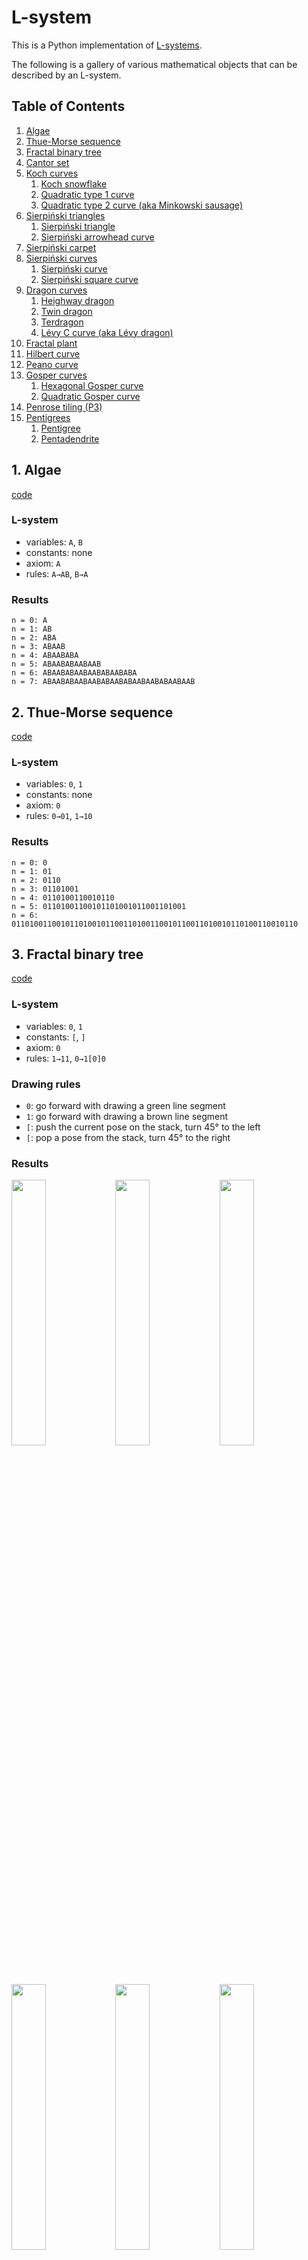 # L-system

This is a Python implementation of [L-systems](https://en.wikipedia.org/wiki/L-system).

The following is a gallery of various mathematical objects that can be described by an L-system.

## Table of Contents
1. [Algae](#1-algae)
1. [Thue-Morse sequence](#2-thue-morse-sequence)
1. [Fractal binary tree](#3-fractal-binary-tree)
1. [Cantor set](#4-cantor-set)
1. [Koch curves](#5-koch-curves)
    1. [Koch snowflake](#5-1-koch-snowflake)
    1. [Quadratic type 1 curve](#5-2-quadratic-type-1-curve)
    1. [Quadratic type 2 curve (aka Minkowski sausage)](#5-3-quadratic-type-2-curve)
1. [Sierpiński triangles](#6-sierpiński-triangles)
    1. [Sierpiński triangle](#6-1-sierpiński-triangle)
    1. [Sierpiński arrowhead curve](#6-2-sierpiński-arrowhead-curve)
1. [Sierpiński carpet](#7-sierpiński-carpet)
1. [Sierpiński curves](#8-sierpiński-curves)
    1. [Sierpiński curve](#8-1-sierpiński-curve)
    1. [Sierpiński square curve](#8-2-sierpiński-square-curve)
1. [Dragon curves](#9-dragon-curves)
    1. [Heighway dragon](#9-1-heighway-dragon)
    1. [Twin dragon](#9-2-twin-dragon)
    1. [Terdragon](#9-3-terdragon)
    1. [Lévy C curve (aka Lévy dragon)](#9-4-lévy-c-curve-aka-lévy-dragon)
1. [Fractal plant](#10-fractal-plant)
1. [Hilbert curve](#11-hilbert-curve)
1. [Peano curve](#12-peano-curve)
1. [Gosper curves](#13-gosper-curves)
    1. [Hexagonal Gosper curve](#13-1-hexagonal-gosper-curve)
    1. [Quadratic Gosper curve](#13-2-quadratic-gosper-curve)
1. [Penrose tiling (P3)](#14-penrose-tiling-p3)
1. [Pentigrees](#15-pentigrees)
    1. [Pentigree](#15-1-pentigree)
    1. [Pentadendrite](#15-2-pentadendrite)

## 1. Algae
[code](demo/algae.py)

### L-system
- variables: `A`, `B`
- constants: none
- axiom: `A`
- rules: `A→AB`, `B→A`

### Results
```
n = 0: A
n = 1: AB
n = 2: ABA
n = 3: ABAAB
n = 4: ABAABABA
n = 5: ABAABABAABAAB
n = 6: ABAABABAABAABABAABABA
n = 7: ABAABABAABAABABAABABAABAABABAABAAB
```

## 2. Thue-Morse sequence
[code](demo/thue-morse_sequence.py)

### L-system
- variables: `0`, `1`
- constants: none
- axiom: `0`
- rules: `0→01`, `1→10`

### Results
```
n = 0: 0
n = 1: 01
n = 2: 0110
n = 3: 01101001
n = 4: 0110100110010110
n = 5: 01101001100101101001011001101001
n = 6: 0110100110010110100101100110100110010110011010010110100110010110
```

## 3. Fractal binary tree
[code](demo/binary_tree.py)

### L-system
- variables: `0`, `1`
- constants: `[`, `]`
- axiom: `0`
- rules: `1→11`, `0→1[0]0`

### Drawing rules
- `0`: go forward with drawing a green line segment
- `1`: go forward with drawing a brown line segment
- `[`: push the current pose on the stack, turn 45° to the left
- `[`: pop a pose from the stack, turn 45° to the right

### Results
<img src="resource/binary_tree_0_preview.png" width=33%><img src="resource/binary_tree_1_preview.png" width=33%>[<img src="resource/binary_tree_2_preview.png" width=33%>](resource/binary_tree_2.svg)
<img src="resource/binary_tree_0_preview.png" width=33%>[<img src="resource/binary_tree_1_preview.png" width=33%>](resource/binary_tree_1.svg)[<img src="resource/binary_tree_2_preview.png" width=33%>](resource/binary_tree_2.svg)
[<img src="resource/binary_tree_0_preview.png" width=33%>](resource/binary_tree_0.svg)[<img src="resource/binary_tree_1_preview.png" width=33%>](resource/binary_tree_1.svg)[<img src="resource/binary_tree_2_preview.png" width=33%>](resource/binary_tree_2.svg)
<img src="resource/binary_tree_3_preview.png" width=33%><img src="resource/binary_tree_4_preview.png" width=33%>[<img src="resource/binary_tree_5_preview.png" width=33%>](resource/binary_tree_5.svg)
<img src="resource/binary_tree_3_preview.png" width=33%>[<img src="resource/binary_tree_4_preview.png" width=33%>](resource/binary_tree_4.svg)[<img src="resource/binary_tree_5_preview.png" width=33%>](resource/binary_tree_5.svg)
[<img src="resource/binary_tree_3_preview.png" width=33%>](resource/binary_tree_3.svg)[<img src="resource/binary_tree_4_preview.png" width=33%>](resource/binary_tree_4.svg)[<img src="resource/binary_tree_5_preview.png" width=33%>](resource/binary_tree_5.svg)
<img src="resource/binary_tree_6_preview.png" width=33%>[<img src="resource/binary_tree_7_preview.png" width=33%>](resource/binary_tree_7.svg)
[<img src="resource/binary_tree_6_preview.png" width=33%>](resource/binary_tree_6.svg)[<img src="resource/binary_tree_7_preview.png" width=33%>](resource/binary_tree_7.svg)

## 4. Cantor set
[code](demo/cantor_set.py)

### L-system
- variables: `F`, `f`
- constants: none
- axiom: `F`
- rules: `F→FfF`, `f→fff`

### Drawing rules
- `F`: go forward with drawing a line segment
- `f`: go forward without drawing

### Results
<img src="resource/cantor_set_0_preview.png" width=33%><img src="resource/cantor_set_1_preview.png" width=33%>[<img src="resource/cantor_set_2_preview.png" width=33%>](resource/cantor_set_2.svg)
<img src="resource/cantor_set_0_preview.png" width=33%>[<img src="resource/cantor_set_1_preview.png" width=33%>](resource/cantor_set_1.svg)[<img src="resource/cantor_set_2_preview.png" width=33%>](resource/cantor_set_2.svg)
[<img src="resource/cantor_set_0_preview.png" width=33%>](resource/cantor_set_0.svg)[<img src="resource/cantor_set_1_preview.png" width=33%>](resource/cantor_set_1.svg)[<img src="resource/cantor_set_2_preview.png" width=33%>](resource/cantor_set_2.svg)
<img src="resource/cantor_set_3_preview.png" width=33%><img src="resource/cantor_set_4_preview.png" width=33%>[<img src="resource/cantor_set_5_preview.png" width=33%>](resource/cantor_set_5.svg)
<img src="resource/cantor_set_3_preview.png" width=33%>[<img src="resource/cantor_set_4_preview.png" width=33%>](resource/cantor_set_4.svg)[<img src="resource/cantor_set_5_preview.png" width=33%>](resource/cantor_set_5.svg)
[<img src="resource/cantor_set_3_preview.png" width=33%>](resource/cantor_set_3.svg)[<img src="resource/cantor_set_4_preview.png" width=33%>](resource/cantor_set_4.svg)[<img src="resource/cantor_set_5_preview.png" width=33%>](resource/cantor_set_5.svg)

## 5. Koch curves

### 5-1. Koch snowflake
[code](demo/koch_snowflake.py)
#### L-system
- variables: `F`
- constants: `+`, `-`
- axiom: `F--F--F`
- rules: `F→F+F--F+F`

#### Drawing rules
- `F`: go forward with drawing a line segment
- `+`: turn 60° to the left
- `-`: turn 60° to the right

#### Results
<img src="resource/koch_snowflake_0_preview.png" width=33%><img src="resource/koch_snowflake_1_preview.png" width=33%>[<img src="resource/koch_snowflake_2_preview.png" width=33%>](resource/koch_snowflake_2.svg)
<img src="resource/koch_snowflake_0_preview.png" width=33%>[<img src="resource/koch_snowflake_1_preview.png" width=33%>](resource/koch_snowflake_1.svg)[<img src="resource/koch_snowflake_2_preview.png" width=33%>](resource/koch_snowflake_2.svg)
[<img src="resource/koch_snowflake_0_preview.png" width=33%>](resource/koch_snowflake_0.svg)[<img src="resource/koch_snowflake_1_preview.png" width=33%>](resource/koch_snowflake_1.svg)[<img src="resource/koch_snowflake_2_preview.png" width=33%>](resource/koch_snowflake_2.svg)
<img src="resource/koch_snowflake_3_preview.png" width=33%><img src="resource/koch_snowflake_4_preview.png" width=33%>[<img src="resource/koch_snowflake_5_preview.png" width=33%>](resource/koch_snowflake_5.svg)
<img src="resource/koch_snowflake_3_preview.png" width=33%>[<img src="resource/koch_snowflake_4_preview.png" width=33%>](resource/koch_snowflake_4.svg)[<img src="resource/koch_snowflake_5_preview.png" width=33%>](resource/koch_snowflake_5.svg)
[<img src="resource/koch_snowflake_3_preview.png" width=33%>](resource/koch_snowflake_3.svg)[<img src="resource/koch_snowflake_4_preview.png" width=33%>](resource/koch_snowflake_4.svg)[<img src="resource/koch_snowflake_5_preview.png" width=33%>](resource/koch_snowflake_5.svg)

### 5-2. Quadratic type 1 curve
[code](demo/koch_quadratic_1.py)
#### L-system
- variables: `F`
- constants: `+`, `-`
- axiom: `F`
- rules: `F→F+F-F-F+F`

#### Drawing rules
- `F`: go forward with drawing a line segment
- `+`: turn 90° to the left
- `-`: turn 90° to the right

#### Results
<img src="resource/koch_quadratic_1_0_preview.png" width=33%><img src="resource/koch_quadratic_1_1_preview.png" width=33%>[<img src="resource/koch_quadratic_1_2_preview.png" width=33%>](resource/koch_quadratic_1_2.svg)
<img src="resource/koch_quadratic_1_0_preview.png" width=33%>[<img src="resource/koch_quadratic_1_1_preview.png" width=33%>](resource/koch_quadratic_1_1.svg)[<img src="resource/koch_quadratic_1_2_preview.png" width=33%>](resource/koch_quadratic_1_2.svg)
[<img src="resource/koch_quadratic_1_0_preview.png" width=33%>](resource/koch_quadratic_1_0.svg)[<img src="resource/koch_quadratic_1_1_preview.png" width=33%>](resource/koch_quadratic_1_1.svg)[<img src="resource/koch_quadratic_1_2_preview.png" width=33%>](resource/koch_quadratic_1_2.svg)
<img src="resource/koch_quadratic_1_3_preview.png" width=33%><img src="resource/koch_quadratic_1_4_preview.png" width=33%>[<img src="resource/koch_quadratic_1_5_preview.png" width=33%>](resource/koch_quadratic_1_5.svg)
<img src="resource/koch_quadratic_1_3_preview.png" width=33%>[<img src="resource/koch_quadratic_1_4_preview.png" width=33%>](resource/koch_quadratic_1_4.svg)[<img src="resource/koch_quadratic_1_5_preview.png" width=33%>](resource/koch_quadratic_1_5.svg)
[<img src="resource/koch_quadratic_1_3_preview.png" width=33%>](resource/koch_quadratic_1_3.svg)[<img src="resource/koch_quadratic_1_4_preview.png" width=33%>](resource/koch_quadratic_1_4.svg)[<img src="resource/koch_quadratic_1_5_preview.png" width=33%>](resource/koch_quadratic_1_5.svg)

### 5-3. Quadratic type 2 curve (aka Minkowski sausage)
[code](demo/koch_quadratic_2.py)
#### L-system
- variables: `F`
- constants: `+`, `-`
- axiom: `F`
- rules: `F→F+F-F-FF+F+F-F`

#### Drawing rules
- `F`: go forward with drawing a line segment
- `+`: turn 90° to the left
- `-`: turn 90° to the right

#### Results
<img src="resource/koch_quadratic_2_0_preview.png" width=33%><img src="resource/koch_quadratic_2_1_preview.png" width=33%>[<img src="resource/koch_quadratic_2_2_preview.png" width=33%>](resource/koch_quadratic_2_2.svg)
<img src="resource/koch_quadratic_2_0_preview.png" width=33%>[<img src="resource/koch_quadratic_2_1_preview.png" width=33%>](resource/koch_quadratic_2_1.svg)[<img src="resource/koch_quadratic_2_2_preview.png" width=33%>](resource/koch_quadratic_2_2.svg)
[<img src="resource/koch_quadratic_2_0_preview.png" width=33%>](resource/koch_quadratic_2_0.svg)[<img src="resource/koch_quadratic_2_1_preview.png" width=33%>](resource/koch_quadratic_2_1.svg)[<img src="resource/koch_quadratic_2_2_preview.png" width=33%>](resource/koch_quadratic_2_2.svg)
<img src="resource/koch_quadratic_2_3_preview.png" width=33%>[<img src="resource/koch_quadratic_2_4_preview.png" width=33%>](resource/koch_quadratic_2_4.svg)
[<img src="resource/koch_quadratic_2_3_preview.png" width=33%>](resource/koch_quadratic_2_3.svg)[<img src="resource/koch_quadratic_2_4_preview.png" width=33%>](resource/koch_quadratic_2_4.svg)

## 6. Sierpiński triangles

### 6-1. Sierpiński triangle
[code](demo/sierpinski_triangle.py)

#### L-system
- variables: `F`, `G`
- constants: `+`, `-`
- axiom: `F-G-G`
- rules: `F→F-G+F+G-F`, `G→GG`

#### Drawing rules
- `F`: go forward with drawing a red line segment
- `G`: go forward with drawing a yellow line segment
- `+`: turn 120° to the left
- `-`: turn 120° to the right

#### Results
<img src="resource/sierpinski_triangle_0_preview.png" width=33%><img src="resource/sierpinski_triangle_1_preview.png" width=33%>[<img src="resource/sierpinski_triangle_2_preview.png" width=33%>](resource/sierpinski_triangle_2.svg)
<img src="resource/sierpinski_triangle_0_preview.png" width=33%>[<img src="resource/sierpinski_triangle_1_preview.png" width=33%>](resource/sierpinski_triangle_1.svg)[<img src="resource/sierpinski_triangle_2_preview.png" width=33%>](resource/sierpinski_triangle_2.svg)
[<img src="resource/sierpinski_triangle_0_preview.png" width=33%>](resource/sierpinski_triangle_0.svg)[<img src="resource/sierpinski_triangle_1_preview.png" width=33%>](resource/sierpinski_triangle_1.svg)[<img src="resource/sierpinski_triangle_2_preview.png" width=33%>](resource/sierpinski_triangle_2.svg)
<img src="resource/sierpinski_triangle_3_preview.png" width=33%><img src="resource/sierpinski_triangle_4_preview.png" width=33%>[<img src="resource/sierpinski_triangle_5_preview.png" width=33%>](resource/sierpinski_triangle_5.svg)
<img src="resource/sierpinski_triangle_3_preview.png" width=33%>[<img src="resource/sierpinski_triangle_4_preview.png" width=33%>](resource/sierpinski_triangle_4.svg)[<img src="resource/sierpinski_triangle_5_preview.png" width=33%>](resource/sierpinski_triangle_5.svg)
[<img src="resource/sierpinski_triangle_3_preview.png" width=33%>](resource/sierpinski_triangle_3.svg)[<img src="resource/sierpinski_triangle_4_preview.png" width=33%>](resource/sierpinski_triangle_4.svg)[<img src="resource/sierpinski_triangle_5_preview.png" width=33%>](resource/sierpinski_triangle_5.svg)

### 6-2. Sierpiński arrowhead curve
[code](demo/sierpinski_arrowhead_curve.py)

#### L-system
- variables: `F`, `G`
- constants: `+`, `-`
- axiom: `F`
- rules: `F→G-F-G`, `G→F+G+F`

#### Drawing rules
- `F`: go forward with drawing a red line segment
- `G`: go forward with drawing a blue line segment
- `+`: turn 60° to the left
- `-`: turn 60° to the right

#### Results
<img src="resource/sierpinski_arrowhead_curve_0_preview.png" width=33%><img src="resource/sierpinski_arrowhead_curve_1_preview.png" width=33%>[<img src="resource/sierpinski_arrowhead_curve_2_preview.png" width=33%>](resource/sierpinski_arrowhead_curve_2.svg)
<img src="resource/sierpinski_arrowhead_curve_0_preview.png" width=33%>[<img src="resource/sierpinski_arrowhead_curve_1_preview.png" width=33%>](resource/sierpinski_arrowhead_curve_1.svg)[<img src="resource/sierpinski_arrowhead_curve_2_preview.png" width=33%>](resource/sierpinski_arrowhead_curve_2.svg)
[<img src="resource/sierpinski_arrowhead_curve_0_preview.png" width=33%>](resource/sierpinski_arrowhead_curve_0.svg)[<img src="resource/sierpinski_arrowhead_curve_1_preview.png" width=33%>](resource/sierpinski_arrowhead_curve_1.svg)[<img src="resource/sierpinski_arrowhead_curve_2_preview.png" width=33%>](resource/sierpinski_arrowhead_curve_2.svg)
<img src="resource/sierpinski_arrowhead_curve_3_preview.png" width=33%><img src="resource/sierpinski_arrowhead_curve_4_preview.png" width=33%>[<img src="resource/sierpinski_arrowhead_curve_5_preview.png" width=33%>](resource/sierpinski_arrowhead_curve_5.svg)
<img src="resource/sierpinski_arrowhead_curve_3_preview.png" width=33%>[<img src="resource/sierpinski_arrowhead_curve_4_preview.png" width=33%>](resource/sierpinski_arrowhead_curve_4.svg)[<img src="resource/sierpinski_arrowhead_curve_5_preview.png" width=33%>](resource/sierpinski_arrowhead_curve_5.svg)
[<img src="resource/sierpinski_arrowhead_curve_3_preview.png" width=33%>](resource/sierpinski_arrowhead_curve_3.svg)[<img src="resource/sierpinski_arrowhead_curve_4_preview.png" width=33%>](resource/sierpinski_arrowhead_curve_4.svg)[<img src="resource/sierpinski_arrowhead_curve_5_preview.png" width=33%>](resource/sierpinski_arrowhead_curve_5.svg)
<img src="resource/sierpinski_arrowhead_curve_6_preview.png" width=33%><img src="resource/sierpinski_arrowhead_curve_7_preview.png" width=33%>[<img src="resource/sierpinski_arrowhead_curve_8_preview.png" width=33%>](resource/sierpinski_arrowhead_curve_8.svg)
<img src="resource/sierpinski_arrowhead_curve_6_preview.png" width=33%>[<img src="resource/sierpinski_arrowhead_curve_7_preview.png" width=33%>](resource/sierpinski_arrowhead_curve_7.svg)[<img src="resource/sierpinski_arrowhead_curve_8_preview.png" width=33%>](resource/sierpinski_arrowhead_curve_8.svg)
[<img src="resource/sierpinski_arrowhead_curve_6_preview.png" width=33%>](resource/sierpinski_arrowhead_curve_6.svg)[<img src="resource/sierpinski_arrowhead_curve_7_preview.png" width=33%>](resource/sierpinski_arrowhead_curve_7.svg)[<img src="resource/sierpinski_arrowhead_curve_8_preview.png" width=33%>](resource/sierpinski_arrowhead_curve_8.svg)

## 7. Sierpiński carpet
[code](demo/sierpinski_carpet.py)

### L-system
- variables: `F`, `f`, `X`
- constants: `+`, `-`
- axiom: `F+F+F+F+X`
- rules: `F→FFF`, `f→fff`, `X→XfXfX+fF++ff-f-fF++ff-f-f-XfFX++ff-f-XfXFX++ff+ff+`

### Drawing rules
- `F`: go forward with drawing a line segment
- `f`: go forward without drawing
- `X`: point a blue dot
- `+`: turn 120° to the left
- `-`: turn 120° to the right

### Results
<img src="resource/sierpinski_carpet_0_preview.png" width=33%><img src="resource/sierpinski_carpet_1_preview.png" width=33%>[<img src="resource/sierpinski_carpet_2_preview.png" width=33%>](resource/sierpinski_carpet_2.svg)
<img src="resource/sierpinski_carpet_0_preview.png" width=33%>[<img src="resource/sierpinski_carpet_1_preview.png" width=33%>](resource/sierpinski_carpet_1.svg)[<img src="resource/sierpinski_carpet_2_preview.png" width=33%>](resource/sierpinski_carpet_2.svg)
[<img src="resource/sierpinski_carpet_0_preview.png" width=33%>](resource/sierpinski_carpet_0.svg)[<img src="resource/sierpinski_carpet_1_preview.png" width=33%>](resource/sierpinski_carpet_1.svg)[<img src="resource/sierpinski_carpet_2_preview.png" width=33%>](resource/sierpinski_carpet_2.svg)
<img src="resource/sierpinski_carpet_3_preview.png" width=33%>[<img src="resource/sierpinski_carpet_4_preview.png" width=33%>](resource/sierpinski_carpet_4.svg)
[<img src="resource/sierpinski_carpet_3_preview.png" width=33%>](resource/sierpinski_carpet_3.svg)[<img src="resource/sierpinski_carpet_4_preview.png" width=33%>](resource/sierpinski_carpet_4.svg)

## 8. Sierpiński curves

### 8-1. Sierpiński curve
[code](demo/sierpinski_curve.py)

#### L-system
- variables: `X`
- constants: `F`, `+`, `-`
- axiom: `F--XF--F--XF`
- rules: `X→XF+G+XF--F--XF+G+X`

#### Drawing rules
- `X`: do nothing
- `F`: go forward with drawing an orange line segment
- `G`: go forward with drawing a brown line segment
- `+`: turn 45° to the left
- `-`: turn 45° to the right

#### Results
<img src="resource/sierpinski_curve_0_preview.png" width=33%><img src="resource/sierpinski_curve_1_preview.png" width=33%>[<img src="resource/sierpinski_curve_2_preview.png" width=33%>](resource/sierpinski_curve_2.svg)
<img src="resource/sierpinski_curve_0_preview.png" width=33%>[<img src="resource/sierpinski_curve_1_preview.png" width=33%>](resource/sierpinski_curve_1.svg)[<img src="resource/sierpinski_curve_2_preview.png" width=33%>](resource/sierpinski_curve_2.svg)
[<img src="resource/sierpinski_curve_0_preview.png" width=33%>](resource/sierpinski_curve_0.svg)[<img src="resource/sierpinski_curve_1_preview.png" width=33%>](resource/sierpinski_curve_1.svg)[<img src="resource/sierpinski_curve_2_preview.png" width=33%>](resource/sierpinski_curve_2.svg)
<img src="resource/sierpinski_curve_3_preview.png" width=33%><img src="resource/sierpinski_curve_4_preview.png" width=33%>[<img src="resource/sierpinski_curve_5_preview.png" width=33%>](resource/sierpinski_curve_5.svg)
<img src="resource/sierpinski_curve_3_preview.png" width=33%>[<img src="resource/sierpinski_curve_4_preview.png" width=33%>](resource/sierpinski_curve_4.svg)[<img src="resource/sierpinski_curve_5_preview.png" width=33%>](resource/sierpinski_curve_5.svg)
[<img src="resource/sierpinski_curve_3_preview.png" width=33%>](resource/sierpinski_curve_3.svg)[<img src="resource/sierpinski_curve_4_preview.png" width=33%>](resource/sierpinski_curve_4.svg)[<img src="resource/sierpinski_curve_5_preview.png" width=33%>](resource/sierpinski_curve_5.svg)

### 8-2. Sierpiński square curve
[code](demo/sierpinski_square_curve.py)

#### L-system
- variables: `X`
- constants: `F`, `+`, `-`
- axiom: `F+XF+F+XF`
- rules: `X→XF-F+F-XF+F+XF-F+F-X`

#### Drawing rules
- `X`: do nothing
- `F`: go forward with drawing a line segment
- `+`: turn 90° to the left
- `-`: turn 90° to the right

#### Results
<img src="resource/sierpinski_square_curve_0_preview.png" width=33%><img src="resource/sierpinski_square_curve_1_preview.png" width=33%>[<img src="resource/sierpinski_square_curve_2_preview.png" width=33%>](resource/sierpinski_square_curve_2.svg)
<img src="resource/sierpinski_square_curve_0_preview.png" width=33%>[<img src="resource/sierpinski_square_curve_1_preview.png" width=33%>](resource/sierpinski_square_curve_1.svg)[<img src="resource/sierpinski_square_curve_2_preview.png" width=33%>](resource/sierpinski_square_curve_2.svg)
[<img src="resource/sierpinski_square_curve_0_preview.png" width=33%>](resource/sierpinski_square_curve_0.svg)[<img src="resource/sierpinski_square_curve_1_preview.png" width=33%>](resource/sierpinski_square_curve_1.svg)[<img src="resource/sierpinski_square_curve_2_preview.png" width=33%>](resource/sierpinski_square_curve_2.svg)
<img src="resource/sierpinski_square_curve_3_preview.png" width=33%><img src="resource/sierpinski_square_curve_4_preview.png" width=33%>[<img src="resource/sierpinski_square_curve_5_preview.png" width=33%>](resource/sierpinski_square_curve_5.svg)
<img src="resource/sierpinski_square_curve_3_preview.png" width=33%>[<img src="resource/sierpinski_square_curve_4_preview.png" width=33%>](resource/sierpinski_square_curve_4.svg)[<img src="resource/sierpinski_square_curve_5_preview.png" width=33%>](resource/sierpinski_square_curve_5.svg)
[<img src="resource/sierpinski_square_curve_3_preview.png" width=33%>](resource/sierpinski_square_curve_3.svg)[<img src="resource/sierpinski_square_curve_4_preview.png" width=33%>](resource/sierpinski_square_curve_4.svg)[<img src="resource/sierpinski_square_curve_5_preview.png" width=33%>](resource/sierpinski_square_curve_5.svg)

## 9. Dragon curves

### 9-1. Heighway dragon
[code](demo/heighway_dragon.py)

#### L-system
- variables: `F`, `G`
- constants: `+`, `-`
- axiom: `F`
- rules: `F→F+G`, `G→F-G`

#### Drawing rules
- `F`: go forward with drawing a red line segment
- `G`: go forward with drawing a green line segment
- `+`: turn 90° to the left
- `-`: turn 90° to the right

#### Results
<img src="resource/heighway_dragon_0_preview.png" width=33%><img src="resource/heighway_dragon_1_preview.png" width=33%>[<img src="resource/heighway_dragon_2_preview.png" width=33%>](resource/heighway_dragon_2.svg)
<img src="resource/heighway_dragon_0_preview.png" width=33%>[<img src="resource/heighway_dragon_1_preview.png" width=33%>](resource/heighway_dragon_1.svg)[<img src="resource/heighway_dragon_2_preview.png" width=33%>](resource/heighway_dragon_2.svg)
[<img src="resource/heighway_dragon_0_preview.png" width=33%>](resource/heighway_dragon_0.svg)[<img src="resource/heighway_dragon_1_preview.png" width=33%>](resource/heighway_dragon_1.svg)[<img src="resource/heighway_dragon_2_preview.png" width=33%>](resource/heighway_dragon_2.svg)
<img src="resource/heighway_dragon_3_preview.png" width=33%><img src="resource/heighway_dragon_4_preview.png" width=33%>[<img src="resource/heighway_dragon_5_preview.png" width=33%>](resource/heighway_dragon_5.svg)
<img src="resource/heighway_dragon_3_preview.png" width=33%>[<img src="resource/heighway_dragon_4_preview.png" width=33%>](resource/heighway_dragon_4.svg)[<img src="resource/heighway_dragon_5_preview.png" width=33%>](resource/heighway_dragon_5.svg)
[<img src="resource/heighway_dragon_3_preview.png" width=33%>](resource/heighway_dragon_3.svg)[<img src="resource/heighway_dragon_4_preview.png" width=33%>](resource/heighway_dragon_4.svg)[<img src="resource/heighway_dragon_5_preview.png" width=33%>](resource/heighway_dragon_5.svg)
<img src="resource/heighway_dragon_6_preview.png" width=33%><img src="resource/heighway_dragon_7_preview.png" width=33%>[<img src="resource/heighway_dragon_8_preview.png" width=33%>](resource/heighway_dragon_8.svg)
<img src="resource/heighway_dragon_6_preview.png" width=33%>[<img src="resource/heighway_dragon_7_preview.png" width=33%>](resource/heighway_dragon_7.svg)[<img src="resource/heighway_dragon_8_preview.png" width=33%>](resource/heighway_dragon_8.svg)
[<img src="resource/heighway_dragon_6_preview.png" width=33%>](resource/heighway_dragon_6.svg)[<img src="resource/heighway_dragon_7_preview.png" width=33%>](resource/heighway_dragon_7.svg)[<img src="resource/heighway_dragon_8_preview.png" width=33%>](resource/heighway_dragon_8.svg)
<img src="resource/heighway_dragon_9_preview.png" width=33%><img src="resource/heighway_dragon_10_preview.png" width=33%>[<img src="resource/heighway_dragon_11_preview.png" width=33%>](resource/heighway_dragon_11.svg)
<img src="resource/heighway_dragon_9_preview.png" width=33%>[<img src="resource/heighway_dragon_10_preview.png" width=33%>](resource/heighway_dragon_10.svg)[<img src="resource/heighway_dragon_11_preview.png" width=33%>](resource/heighway_dragon_11.svg)
[<img src="resource/heighway_dragon_9_preview.png" width=33%>](resource/heighway_dragon_9.svg)[<img src="resource/heighway_dragon_10_preview.png" width=33%>](resource/heighway_dragon_10.svg)[<img src="resource/heighway_dragon_11_preview.png" width=33%>](resource/heighway_dragon_11.svg)
<img src="resource/heighway_dragon_12_preview.png" width=33%>[<img src="resource/heighway_dragon_13_preview.png" width=33%>](resource/heighway_dragon_13.svg)
[<img src="resource/heighway_dragon_12_preview.png" width=33%>](resource/heighway_dragon_12.svg)[<img src="resource/heighway_dragon_13_preview.png" width=33%>](resource/heighway_dragon_13.svg)

### 9-2. Twin dragon
[code](demo/twin_dragon.py)

#### L-system
- variables: `F`, `G`, `X`, `Y`
- constants: `+`, `-`
- axiom: `F+G+X+Y`
- rules: `F→F+G`, `G→F-G`, `X→X+Y`, `Y→X-Y`

#### Drawing rules
- `F`: go forward with drawing a red line segment
- `G`: go forward with drawing a red line segment
- `X`: go forward with drawing a blue line segment
- `Y`: go forward with drawing a blue line segment
- `+`: turn 90° to the left
- `-`: turn 90° to the right

#### Results
<img src="resource/twin_dragon_0_preview.png" width=33%><img src="resource/twin_dragon_1_preview.png" width=33%>[<img src="resource/twin_dragon_2_preview.png" width=33%>](resource/twin_dragon_2.svg)
<img src="resource/twin_dragon_0_preview.png" width=33%>[<img src="resource/twin_dragon_1_preview.png" width=33%>](resource/twin_dragon_1.svg)[<img src="resource/twin_dragon_2_preview.png" width=33%>](resource/twin_dragon_2.svg)
[<img src="resource/twin_dragon_0_preview.png" width=33%>](resource/twin_dragon_0.svg)[<img src="resource/twin_dragon_1_preview.png" width=33%>](resource/twin_dragon_1.svg)[<img src="resource/twin_dragon_2_preview.png" width=33%>](resource/twin_dragon_2.svg)
<img src="resource/twin_dragon_3_preview.png" width=33%><img src="resource/twin_dragon_4_preview.png" width=33%>[<img src="resource/twin_dragon_5_preview.png" width=33%>](resource/twin_dragon_5.svg)
<img src="resource/twin_dragon_3_preview.png" width=33%>[<img src="resource/twin_dragon_4_preview.png" width=33%>](resource/twin_dragon_4.svg)[<img src="resource/twin_dragon_5_preview.png" width=33%>](resource/twin_dragon_5.svg)
[<img src="resource/twin_dragon_3_preview.png" width=33%>](resource/twin_dragon_3.svg)[<img src="resource/twin_dragon_4_preview.png" width=33%>](resource/twin_dragon_4.svg)[<img src="resource/twin_dragon_5_preview.png" width=33%>](resource/twin_dragon_5.svg)
<img src="resource/twin_dragon_6_preview.png" width=33%><img src="resource/twin_dragon_7_preview.png" width=33%>[<img src="resource/twin_dragon_8_preview.png" width=33%>](resource/twin_dragon_8.svg)
<img src="resource/twin_dragon_6_preview.png" width=33%>[<img src="resource/twin_dragon_7_preview.png" width=33%>](resource/twin_dragon_7.svg)[<img src="resource/twin_dragon_8_preview.png" width=33%>](resource/twin_dragon_8.svg)
[<img src="resource/twin_dragon_6_preview.png" width=33%>](resource/twin_dragon_6.svg)[<img src="resource/twin_dragon_7_preview.png" width=33%>](resource/twin_dragon_7.svg)[<img src="resource/twin_dragon_8_preview.png" width=33%>](resource/twin_dragon_8.svg)
<img src="resource/twin_dragon_9_preview.png" width=33%><img src="resource/twin_dragon_10_preview.png" width=33%>[<img src="resource/twin_dragon_11_preview.png" width=33%>](resource/twin_dragon_11.svg)
<img src="resource/twin_dragon_9_preview.png" width=33%>[<img src="resource/twin_dragon_10_preview.png" width=33%>](resource/twin_dragon_10.svg)[<img src="resource/twin_dragon_11_preview.png" width=33%>](resource/twin_dragon_11.svg)
[<img src="resource/twin_dragon_9_preview.png" width=33%>](resource/twin_dragon_9.svg)[<img src="resource/twin_dragon_10_preview.png" width=33%>](resource/twin_dragon_10.svg)[<img src="resource/twin_dragon_11_preview.png" width=33%>](resource/twin_dragon_11.svg)
[<img src="resource/twin_dragon_12_preview.png" width=33%>](resource/twin_dragon_12.svg)

### 9-3. Terdragon
[code](demo/terdragon.py)

#### L-system
- variables: `F`, `G`, `H`
- constants: `+`, `-`
- axiom: `F+G-H`
- rules: `F→F+F-F`, `G→G+G-G`, `H→H+H-H`

#### Drawing rules
- `F`: go forward with drawing a red line segment
- `G`: go forward with drawing a green line segment
- `H`: go forward with drawing a blue line segment
- `+`: turn 120° to the left
- `-`: turn 120° to the right

#### Results
<img src="resource/terdragon_0_preview.png" width=33%><img src="resource/terdragon_1_preview.png" width=33%>[<img src="resource/terdragon_2_preview.png" width=33%>](resource/terdragon_2.svg)
<img src="resource/terdragon_0_preview.png" width=33%>[<img src="resource/terdragon_1_preview.png" width=33%>](resource/terdragon_1.svg)[<img src="resource/terdragon_2_preview.png" width=33%>](resource/terdragon_2.svg)
[<img src="resource/terdragon_0_preview.png" width=33%>](resource/terdragon_0.svg)[<img src="resource/terdragon_1_preview.png" width=33%>](resource/terdragon_1.svg)[<img src="resource/terdragon_2_preview.png" width=33%>](resource/terdragon_2.svg)
<img src="resource/terdragon_3_preview.png" width=33%><img src="resource/terdragon_4_preview.png" width=33%>[<img src="resource/terdragon_5_preview.png" width=33%>](resource/terdragon_5.svg)
<img src="resource/terdragon_3_preview.png" width=33%>[<img src="resource/terdragon_4_preview.png" width=33%>](resource/terdragon_4.svg)[<img src="resource/terdragon_5_preview.png" width=33%>](resource/terdragon_5.svg)
[<img src="resource/terdragon_3_preview.png" width=33%>](resource/terdragon_3.svg)[<img src="resource/terdragon_4_preview.png" width=33%>](resource/terdragon_4.svg)[<img src="resource/terdragon_5_preview.png" width=33%>](resource/terdragon_5.svg)
<img src="resource/terdragon_6_preview.png" width=33%>[<img src="resource/terdragon_7_preview.png" width=33%>](resource/terdragon_7.svg)
[<img src="resource/terdragon_6_preview.png" width=33%>](resource/terdragon_6.svg)[<img src="resource/terdragon_7_preview.png" width=33%>](resource/terdragon_7.svg)

### 9-4. Lévy C curve (aka Lévy dragon)
[code](demo/levy_c_curve.py)

#### L-system
- variables: `F`
- constants: `+`, `-`
- axiom: `F`
- rules: `F→+F--F+`

#### Drawing rules
- `F`: go forward with drawing a line segment
- `+`: turn 45° to the left
- `-`: turn 45° to the right

#### Results
<img src="resource/levy_c_curve_0_preview.png" width=33%><img src="resource/levy_c_curve_1_preview.png" width=33%>[<img src="resource/levy_c_curve_2_preview.png" width=33%>](resource/levy_c_curve_2.svg)
<img src="resource/levy_c_curve_0_preview.png" width=33%>[<img src="resource/levy_c_curve_1_preview.png" width=33%>](resource/levy_c_curve_1.svg)[<img src="resource/levy_c_curve_2_preview.png" width=33%>](resource/levy_c_curve_2.svg)
[<img src="resource/levy_c_curve_0_preview.png" width=33%>](resource/levy_c_curve_0.svg)[<img src="resource/levy_c_curve_1_preview.png" width=33%>](resource/levy_c_curve_1.svg)[<img src="resource/levy_c_curve_2_preview.png" width=33%>](resource/levy_c_curve_2.svg)
<img src="resource/levy_c_curve_3_preview.png" width=33%><img src="resource/levy_c_curve_4_preview.png" width=33%>[<img src="resource/levy_c_curve_5_preview.png" width=33%>](resource/levy_c_curve_5.svg)
<img src="resource/levy_c_curve_3_preview.png" width=33%>[<img src="resource/levy_c_curve_4_preview.png" width=33%>](resource/levy_c_curve_4.svg)[<img src="resource/levy_c_curve_5_preview.png" width=33%>](resource/levy_c_curve_5.svg)
[<img src="resource/levy_c_curve_3_preview.png" width=33%>](resource/levy_c_curve_3.svg)[<img src="resource/levy_c_curve_4_preview.png" width=33%>](resource/levy_c_curve_4.svg)[<img src="resource/levy_c_curve_5_preview.png" width=33%>](resource/levy_c_curve_5.svg)
<img src="resource/levy_c_curve_6_preview.png" width=33%><img src="resource/levy_c_curve_7_preview.png" width=33%>[<img src="resource/levy_c_curve_8_preview.png" width=33%>](resource/levy_c_curve_8.svg)
<img src="resource/levy_c_curve_6_preview.png" width=33%>[<img src="resource/levy_c_curve_7_preview.png" width=33%>](resource/levy_c_curve_7.svg)[<img src="resource/levy_c_curve_8_preview.png" width=33%>](resource/levy_c_curve_8.svg)
[<img src="resource/levy_c_curve_6_preview.png" width=33%>](resource/levy_c_curve_6.svg)[<img src="resource/levy_c_curve_7_preview.png" width=33%>](resource/levy_c_curve_7.svg)[<img src="resource/levy_c_curve_8_preview.png" width=33%>](resource/levy_c_curve_8.svg)
<img src="resource/levy_c_curve_9_preview.png" width=33%><img src="resource/levy_c_curve_10_preview.png" width=33%>[<img src="resource/levy_c_curve_11_preview.png" width=33%>](resource/levy_c_curve_11.svg)
<img src="resource/levy_c_curve_9_preview.png" width=33%>[<img src="resource/levy_c_curve_10_preview.png" width=33%>](resource/levy_c_curve_10.svg)[<img src="resource/levy_c_curve_11_preview.png" width=33%>](resource/levy_c_curve_11.svg)
[<img src="resource/levy_c_curve_9_preview.png" width=33%>](resource/levy_c_curve_9.svg)[<img src="resource/levy_c_curve_10_preview.png" width=33%>](resource/levy_c_curve_10.svg)[<img src="resource/levy_c_curve_11_preview.png" width=33%>](resource/levy_c_curve_11.svg)
<img src="resource/levy_c_curve_12_preview.png" width=33%>[<img src="resource/levy_c_curve_13_preview.png" width=33%>](resource/levy_c_curve_13.svg)
[<img src="resource/levy_c_curve_12_preview.png" width=33%>](resource/levy_c_curve_12.svg)[<img src="resource/levy_c_curve_13_preview.png" width=33%>](resource/levy_c_curve_13.svg)

## 10. Fractal plant
[code](demo/fractal_plant.py)

### L-system
- variables: `F`, `X`
- constants: `+`, `-`, `[`, `]`
- axiom: `X`
- rules: `F→FF`, `X→F+[[X]-X]-F[-FX]+X`

### Drawing rules
- `F`: go forward with drawing a line segment
- `X`: do nothing
- `+`: turn 25° to the left
- `-`: turn 25° to the right
- `[`: push the current pose on the stack
- `]`: pop a pose from the stack

### Results
<img src="resource/fractal_plant_0_preview.png" width=33%><img src="resource/fractal_plant_1_preview.png" width=33%>[<img src="resource/fractal_plant_2_preview.png" width=33%>](resource/fractal_plant_2.svg)
<img src="resource/fractal_plant_0_preview.png" width=33%>[<img src="resource/fractal_plant_1_preview.png" width=33%>](resource/fractal_plant_1.svg)[<img src="resource/fractal_plant_2_preview.png" width=33%>](resource/fractal_plant_2.svg)
[<img src="resource/fractal_plant_0_preview.png" width=33%>](resource/fractal_plant_0.svg)[<img src="resource/fractal_plant_1_preview.png" width=33%>](resource/fractal_plant_1.svg)[<img src="resource/fractal_plant_2_preview.png" width=33%>](resource/fractal_plant_2.svg)
<img src="resource/fractal_plant_3_preview.png" width=33%><img src="resource/fractal_plant_4_preview.png" width=33%>[<img src="resource/fractal_plant_5_preview.png" width=33%>](resource/fractal_plant_5.svg)
<img src="resource/fractal_plant_3_preview.png" width=33%>[<img src="resource/fractal_plant_4_preview.png" width=33%>](resource/fractal_plant_4.svg)[<img src="resource/fractal_plant_5_preview.png" width=33%>](resource/fractal_plant_5.svg)
[<img src="resource/fractal_plant_3_preview.png" width=33%>](resource/fractal_plant_3.svg)[<img src="resource/fractal_plant_4_preview.png" width=33%>](resource/fractal_plant_4.svg)[<img src="resource/fractal_plant_5_preview.png" width=33%>](resource/fractal_plant_5.svg)
<img src="resource/fractal_plant_6_preview.png" width=33%>[<img src="resource/fractal_plant_7_preview.png" width=33%>](resource/fractal_plant_7.svg)
[<img src="resource/fractal_plant_6_preview.png" width=33%>](resource/fractal_plant_6.svg)[<img src="resource/fractal_plant_7_preview.png" width=33%>](resource/fractal_plant_7.svg)

## 11. Hilbert curve
[code](demo/hilbert_curve.py)

### L-system
- variables: `X`, `Y`
- constants: `F`, `+`, `-`
- axiom: `X`
- rules: `X→+YF-XFX-FY+`, `Y→-XF+YFY+FX-`

### Drawing rules
- `F`: go forward with drawing a line segment
- `X`: do nothing
- `Y`: do nothing
- `+`: turn 90° to the left
- `-`: turn 90° to the right

### Results
<img src="resource/hilbert_curve_0_preview.png" width=33%><img src="resource/hilbert_curve_1_preview.png" width=33%>[<img src="resource/hilbert_curve_2_preview.png" width=33%>](resource/hilbert_curve_2.svg)
<img src="resource/hilbert_curve_0_preview.png" width=33%>[<img src="resource/hilbert_curve_1_preview.png" width=33%>](resource/hilbert_curve_1.svg)[<img src="resource/hilbert_curve_2_preview.png" width=33%>](resource/hilbert_curve_2.svg)
[<img src="resource/hilbert_curve_0_preview.png" width=33%>](resource/hilbert_curve_0.svg)[<img src="resource/hilbert_curve_1_preview.png" width=33%>](resource/hilbert_curve_1.svg)[<img src="resource/hilbert_curve_2_preview.png" width=33%>](resource/hilbert_curve_2.svg)
<img src="resource/hilbert_curve_3_preview.png" width=33%><img src="resource/hilbert_curve_4_preview.png" width=33%>[<img src="resource/hilbert_curve_5_preview.png" width=33%>](resource/hilbert_curve_5.svg)
<img src="resource/hilbert_curve_3_preview.png" width=33%>[<img src="resource/hilbert_curve_4_preview.png" width=33%>](resource/hilbert_curve_4.svg)[<img src="resource/hilbert_curve_5_preview.png" width=33%>](resource/hilbert_curve_5.svg)
[<img src="resource/hilbert_curve_3_preview.png" width=33%>](resource/hilbert_curve_3.svg)[<img src="resource/hilbert_curve_4_preview.png" width=33%>](resource/hilbert_curve_4.svg)[<img src="resource/hilbert_curve_5_preview.png" width=33%>](resource/hilbert_curve_5.svg)
<img src="resource/hilbert_curve_6_preview.png" width=33%>[<img src="resource/hilbert_curve_7_preview.png" width=33%>](resource/hilbert_curve_7.svg)
[<img src="resource/hilbert_curve_6_preview.png" width=33%>](resource/hilbert_curve_6.svg)[<img src="resource/hilbert_curve_7_preview.png" width=33%>](resource/hilbert_curve_7.svg)

## 12. Peano curve
[code](demo/peano_curve.py)

### L-system
- variables: `X`, `Y`
- constants: `F`, `+`, `-`
- axiom: `X`
- rules: `X→XFYFX-F-YFXFY+F+XFYFX`, `Y→YFXFY+F+XFYFX-F-YFXFY`

### Drawing rules
- `F`: go forward with drawing a line segment
- `X`: do nothing
- `Y`: do nothing
- `+`: turn 90° to the left
- `-`: turn 90° to the right

### Results
<img src="resource/peano_curve_0_preview.png" width=33%><img src="resource/peano_curve_1_preview.png" width=33%>[<img src="resource/peano_curve_2_preview.png" width=33%>](resource/peano_curve_2.svg)
<img src="resource/peano_curve_0_preview.png" width=33%>[<img src="resource/peano_curve_1_preview.png" width=33%>](resource/peano_curve_1.svg)[<img src="resource/peano_curve_2_preview.png" width=33%>](resource/peano_curve_2.svg)
[<img src="resource/peano_curve_0_preview.png" width=33%>](resource/peano_curve_0.svg)[<img src="resource/peano_curve_1_preview.png" width=33%>](resource/peano_curve_1.svg)[<img src="resource/peano_curve_2_preview.png" width=33%>](resource/peano_curve_2.svg)
<img src="resource/peano_curve_3_preview.png" width=33%>[<img src="resource/peano_curve_4_preview.png" width=33%>](resource/peano_curve_4.svg)
[<img src="resource/peano_curve_3_preview.png" width=33%>](resource/peano_curve_3.svg)[<img src="resource/peano_curve_4_preview.png" width=33%>](resource/peano_curve_4.svg)

## 13. Gosper curves

### 13-1. Hexagonal Gosper curve
[code](demo/hexagonal_gosper_curve.py)

#### L-system
- variables: `F`, `G`
- constants: `+`, `-`
- axiom: `F`
- rules: `F→F-G--G+F++FF+G-`, `G→+F-GG--G-F++F+G`

#### Drawing rules
- `F`: go forward with drawing a green line segment
- `G`: go forward with drawing a blue line segment
- `+`: turn 60° to the left
- `-`: turn 60° to the right

#### Results
<img src="resource/hexagonal_gosper_curve_0_preview.png" width=33%><img src="resource/hexagonal_gosper_curve_1_preview.png" width=33%>[<img src="resource/hexagonal_gosper_curve_2_preview.png" width=33%>](resource/hexagonal_gosper_curve_2.svg)
<img src="resource/hexagonal_gosper_curve_0_preview.png" width=33%>[<img src="resource/hexagonal_gosper_curve_1_preview.png" width=33%>](resource/hexagonal_gosper_curve_1.svg)[<img src="resource/hexagonal_gosper_curve_2_preview.png" width=33%>](resource/hexagonal_gosper_curve_2.svg)
[<img src="resource/hexagonal_gosper_curve_0_preview.png" width=33%>](resource/hexagonal_gosper_curve_0.svg)[<img src="resource/hexagonal_gosper_curve_1_preview.png" width=33%>](resource/hexagonal_gosper_curve_1.svg)[<img src="resource/hexagonal_gosper_curve_2_preview.png" width=33%>](resource/hexagonal_gosper_curve_2.svg)
<img src="resource/hexagonal_gosper_curve_3_preview.png" width=33%><img src="resource/hexagonal_gosper_curve_4_preview.png" width=33%>[<img src="resource/hexagonal_gosper_curve_5_preview.png" width=33%>](resource/hexagonal_gosper_curve_5.svg)
<img src="resource/hexagonal_gosper_curve_3_preview.png" width=33%>[<img src="resource/hexagonal_gosper_curve_4_preview.png" width=33%>](resource/hexagonal_gosper_curve_4.svg)[<img src="resource/hexagonal_gosper_curve_5_preview.png" width=33%>](resource/hexagonal_gosper_curve_5.svg)
[<img src="resource/hexagonal_gosper_curve_3_preview.png" width=33%>](resource/hexagonal_gosper_curve_3.svg)[<img src="resource/hexagonal_gosper_curve_4_preview.png" width=33%>](resource/hexagonal_gosper_curve_4.svg)[<img src="resource/hexagonal_gosper_curve_5_preview.png" width=33%>](resource/hexagonal_gosper_curve_5.svg)

### 13-2. Quadratic Gosper curve
[code](demo/quadratic_gosper_curve.py)

#### L-system
- variables: `F`, `G`
- constants: `+`, `-`
- axiom: `G`
- rules: `F→FF-G-G+F+F-G-GF+G+FFG-F+G+FF+G-FG-G-F+F+GG-`, `G→+FF-G-G+F+FG+F-GG-F-G+FGG-F-GF+F+G-G-F+F+GG`

#### Drawing rules
- `F`: go forward with drawing a green line segment
- `G`: go forward with drawing a blue line segment
- `+`: turn 90° to the left
- `-`: turn 90° to the right

#### Results
<img src="resource/quadratic_gosper_curve_0_preview.png" width=33%><img src="resource/quadratic_gosper_curve_1_preview.png" width=33%>[<img src="resource/quadratic_gosper_curve_2_preview.png" width=33%>](resource/quadratic_gosper_curve_2.svg)
<img src="resource/quadratic_gosper_curve_0_preview.png" width=33%>[<img src="resource/quadratic_gosper_curve_1_preview.png" width=33%>](resource/quadratic_gosper_curve_1.svg)[<img src="resource/quadratic_gosper_curve_2_preview.png" width=33%>](resource/quadratic_gosper_curve_2.svg)
[<img src="resource/quadratic_gosper_curve_0_preview.png" width=33%>](resource/quadratic_gosper_curve_0.svg)[<img src="resource/quadratic_gosper_curve_1_preview.png" width=33%>](resource/quadratic_gosper_curve_1.svg)[<img src="resource/quadratic_gosper_curve_2_preview.png" width=33%>](resource/quadratic_gosper_curve_2.svg)
[<img src="resource/quadratic_gosper_curve_3_preview.png" width=33%>](resource/quadratic_gosper_curve_3.svg)

## 14. Penrose tiling (P3)
[code](demo/penrose_tiling_P3.py)

### L-system
- variables: `F`, `1`, `2`, `3`, `4`
- constants: `+`, `-`, `[`, `]`
- axiom: `[2]++[2]++[2]++[2]++[2]`
- rules:
    - `F→(empty)`
    - `1→3F++4F----2F[-3F----1F]++`
    - `2→+3F--4F[---1F--2F]+`
    - `3→-1F++2F[+++3F++4F]-`
    - `4→--3F++++1F[+4F++++2F]--2F`

### Drawing rules
- `F`: go forward with drawing a line segment
- `1`: do nothing
- `2`: do nothing
- `3`: do nothing
- `4`: do nothing
- `+`: turn 36° to the left
- `-`: turn 36° to the right
- `[`: push the current pose on the stack
- `]`: pop a pose from the stack

### Results
<img src="resource/penrose_tiling_P3_0_preview.png" width=33%><img src="resource/penrose_tiling_P3_1_preview.png" width=33%>[<img src="resource/penrose_tiling_P3_2_preview.png" width=33%>](resource/penrose_tiling_P3_2.svg)
<img src="resource/penrose_tiling_P3_0_preview.png" width=33%>[<img src="resource/penrose_tiling_P3_1_preview.png" width=33%>](resource/penrose_tiling_P3_1.svg)[<img src="resource/penrose_tiling_P3_2_preview.png" width=33%>](resource/penrose_tiling_P3_2.svg)
[<img src="resource/penrose_tiling_P3_0_preview.png" width=33%>](resource/penrose_tiling_P3_0.svg)[<img src="resource/penrose_tiling_P3_1_preview.png" width=33%>](resource/penrose_tiling_P3_1.svg)[<img src="resource/penrose_tiling_P3_2_preview.png" width=33%>](resource/penrose_tiling_P3_2.svg)
<img src="resource/penrose_tiling_P3_3_preview.png" width=33%><img src="resource/penrose_tiling_P3_4_preview.png" width=33%>[<img src="resource/penrose_tiling_P3_5_preview.png" width=33%>](resource/penrose_tiling_P3_5.svg)
<img src="resource/penrose_tiling_P3_3_preview.png" width=33%>[<img src="resource/penrose_tiling_P3_4_preview.png" width=33%>](resource/penrose_tiling_P3_4.svg)[<img src="resource/penrose_tiling_P3_5_preview.png" width=33%>](resource/penrose_tiling_P3_5.svg)
[<img src="resource/penrose_tiling_P3_3_preview.png" width=33%>](resource/penrose_tiling_P3_3.svg)[<img src="resource/penrose_tiling_P3_4_preview.png" width=33%>](resource/penrose_tiling_P3_4.svg)[<img src="resource/penrose_tiling_P3_5_preview.png" width=33%>](resource/penrose_tiling_P3_5.svg)
[<img src="resource/penrose_tiling_P3_6_preview.png" width=33%>](resource/penrose_tiling_P3_6.svg)

## 15. Pentigrees

### 15-1. Pentigree
[code](demo/pentigree.py)

#### L-system
- variables: `1`, `2`, `3`, `4`, `5`
- constants: `+`, `-`
- axiom: `1++2++3++4++5`
- rules:
    - `1→+1++1----1--1++1++1-`
    - `2→+2++2----2--2++2++2-`
    - `3→+3++3----3--3++3++3-`
    - `4→+4++4----4--4++4++4-`
    - `5→+5++5----5--5++5++5-`

#### Drawing rules
- `1`: go forward with drawing a red line segment
- `2`: go forward with drawing a yellow line segment
- `3`: go forward with drawing a green line segment
- `4`: go forward with drawing a blue line segment
- `5`: go forward with drawing a purple line segment
- `+`: turn 36° to the left
- `-`: turn 36° to the right

#### Results
<img src="resource/pentigree_0_preview.png" width=33%><img src="resource/pentigree_1_preview.png" width=33%>[<img src="resource/pentigree_2_preview.png" width=33%>](resource/pentigree_2.svg)
<img src="resource/pentigree_0_preview.png" width=33%>[<img src="resource/pentigree_1_preview.png" width=33%>](resource/pentigree_1.svg)[<img src="resource/pentigree_2_preview.png" width=33%>](resource/pentigree_2.svg)
[<img src="resource/pentigree_0_preview.png" width=33%>](resource/pentigree_0.svg)[<img src="resource/pentigree_1_preview.png" width=33%>](resource/pentigree_1.svg)[<img src="resource/pentigree_2_preview.png" width=33%>](resource/pentigree_2.svg)
<img src="resource/pentigree_3_preview.png" width=33%><img src="resource/pentigree_4_preview.png" width=33%>[<img src="resource/pentigree_5_preview.png" width=33%>](resource/pentigree_5.svg)
<img src="resource/pentigree_3_preview.png" width=33%>[<img src="resource/pentigree_4_preview.png" width=33%>](resource/pentigree_4.svg)[<img src="resource/pentigree_5_preview.png" width=33%>](resource/pentigree_5.svg)
[<img src="resource/pentigree_3_preview.png" width=33%>](resource/pentigree_3.svg)[<img src="resource/pentigree_4_preview.png" width=33%>](resource/pentigree_4.svg)[<img src="resource/pentigree_5_preview.png" width=33%>](resource/pentigree_5.svg)

### 15-2. Pentadendrite
[code](demo/pentadendrite.py)

#### L-system
- variables: `1`, `2`, `3`, `4`, `5`
- constants: `+`, `-`
- axiom: `1+2+3+4+5`
- rules:
    - `1→1+1-1--1+1+1`
    - `2→2+2-2--2+2+2`
    - `3→3+3-3--3+3+3`
    - `4→4+4-4--4+4+4`
    - `5→5+5-5--5+5+5`

#### Drawing rules
- `1`: go forward with drawing a red line segment
- `2`: go forward with drawing a yellow line segment
- `3`: go forward with drawing a green line segment
- `4`: go forward with drawing a blue line segment
- `5`: go forward with drawing a purple line segment
- `+`: turn 72° to the left
- `-`: turn 72° to the right

#### Results
<img src="resource/pentadendrite_0_preview.png" width=33%><img src="resource/pentadendrite_1_preview.png" width=33%>[<img src="resource/pentadendrite_2_preview.png" width=33%>](resource/pentadendrite_2.svg)
<img src="resource/pentadendrite_0_preview.png" width=33%>[<img src="resource/pentadendrite_1_preview.png" width=33%>](resource/pentadendrite_1.svg)[<img src="resource/pentadendrite_2_preview.png" width=33%>](resource/pentadendrite_2.svg)
[<img src="resource/pentadendrite_0_preview.png" width=33%>](resource/pentadendrite_0.svg)[<img src="resource/pentadendrite_1_preview.png" width=33%>](resource/pentadendrite_1.svg)[<img src="resource/pentadendrite_2_preview.png" width=33%>](resource/pentadendrite_2.svg)
<img src="resource/pentadendrite_3_preview.png" width=33%><img src="resource/pentadendrite_4_preview.png" width=33%>[<img src="resource/pentadendrite_5_preview.png" width=33%>](resource/pentadendrite_5.svg)
<img src="resource/pentadendrite_3_preview.png" width=33%>[<img src="resource/pentadendrite_4_preview.png" width=33%>](resource/pentadendrite_4.svg)[<img src="resource/pentadendrite_5_preview.png" width=33%>](resource/pentadendrite_5.svg)
[<img src="resource/pentadendrite_3_preview.png" width=33%>](resource/pentadendrite_3.svg)[<img src="resource/pentadendrite_4_preview.png" width=33%>](resource/pentadendrite_4.svg)[<img src="resource/pentadendrite_5_preview.png" width=33%>](resource/pentadendrite_5.svg)

## References
- Przemyslaw Prusinkiewicz and Aristid Lindenmayer. *The Algorithmic Beauty of Plants*, Springer-Verlag, 1990.
- Lawrence H. Riddle, Classic Iterated Function Systems, https://larryriddle.agnesscott.org/ifs/ifs.htm
- StackExchange - Does there exist an L-system for the sierpiński curve, https://math.stackexchange.com/questions/3393187
- Wikipedia articles
    - https://en.wikipedia.org/wiki/L-system
    - https://en.wikipedia.org/wiki/Thue%E2%80%93Morse_sequence
    - https://en.wikipedia.org/wiki/Koch_snowflake
    - https://en.wikipedia.org/wiki/Sierpi%C5%84ski_curve
    - https://en.wikipedia.org/wiki/Hilbert_curve
    - https://en.wikipedia.org/wiki/Peano_curve
    - https://en.wikipedia.org/wiki/Gosper_curve
    - https://en.wikipedia.org/wiki/Dragon_curve
    - https://es.wikipedia.org/wiki/Teselaci%C3%B3n_de_Penrose
